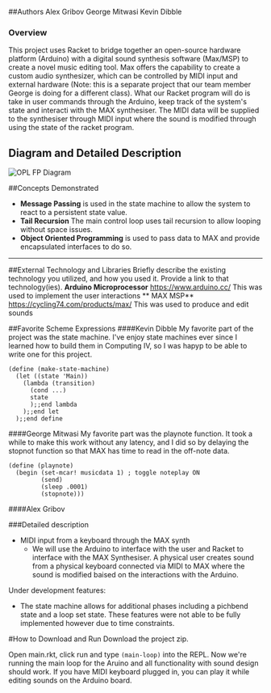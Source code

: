 ##Authors
Alex Gribov
George Mitwasi
Kevin Dibble

### Overview
This project uses Racket to bridge together an open-source hardware platform (Arduino) with a digital sound synthesis software (Max/MSP) to create a novel music editing tool. Max offers the capability to create a custom audio synthesizer, which can be controlled by MIDI input and external hardware (Note: this is a separate project that our team member George is doing for a different class). What our Racket program will do is take in user commands through the Arduino, keep track of the system's state and interacti with the MAX synthesiser. The MIDI data will be supplied to the synthesiser through MIDI input where the sound is modified through using the state of the racket program.

## Diagram and Detailed Description
![OPL FP Diagram](https://github.com/oplS16projects/George-Mitwasi-Alex-Gribov-Kevin-Dibble/blob/master/SystemStateDiagram.jpg)

##Concepts Demonstrated
* **Message Passing** is used in the state machine to allow the system to react to a persistent state value.
* **Tail Recursion** The main control loop uses tail recursion to allow looping without space issues.
* **Object Oriented Programming** is used to pass data to MAX and provide encapsulated interfaces to do so.
* ****

##External Technology and Libraries
Briefly describe the existing technology you utilized, and how you used it. Provide a link to that technology(ies).
**Arduino Microprocessor** https://www.arduino.cc/ This was used to implement the user interactions
** MAX MSP** https://cycling74.com/products/max/ This was used to produce and edit sounds

##Favorite Scheme Expressions
####Kevin Dibble
My favorite part of the project was the state machine. I've enjoy state machines ever since I learned how to build them in Computing IV, so I was hapyp to be able to write one for this project.
```
(define (make-state-machine)
  (let ((state 'Main))
    (lambda (transition)
      (cond ...)
      state
      );;end lambda
    );;end let
  );;end define
```

####George Mitwasi
My favorite part was the playnote function. It took a while to make this work without any latency, and I did so by delaying the stopnot function so that MAX has time to read in the off-note data.
```
(define (playnote)
  (begin (set-mcar! musicdata 1) ; toggle noteplay ON
         (send)
         (sleep .0001)
         (stopnote)))
```

####Alex Gribov

###Detailed description
* MIDI input from a keyboard through the MAX synth
  * We will use the Arduino to interface with the user and Racket to interface with the MAX Synthesiser. A physical user creates sound from a physical keyboard connected via MIDI to MAX where the sound is modified baised on the interactions with the Arduino.

Under development features:
* The state machine allows for additional phases including a pichbend state and a loop set state. These features were not able to be fully implemented however due to time constraints.



#How to Download and Run
Download the project zip.

Open main.rkt, click run and type ```(main-loop)``` into the REPL. Now we're running the main loop for the Aruino and all functionality with sound design should work. If you have MIDI keyboard plugged in, you can play it while editing sounds on the Arduino board.
